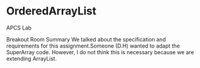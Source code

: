 # OrderedArrayList
APCS Lab

Breakout Room Summary
We talked about the specification and requirements for this assignment.Someone (D.H) wanted to adapt the SuperArray code. However, I do not think this is necessary because we are extending ArrayList. 
